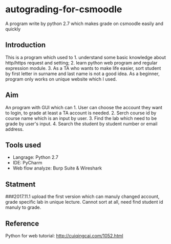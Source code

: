 # autograding-for-csmoodle
A program write by python 2.7 which makes grade on csmoodle easily and quickly
## Introduction
This is a program which used to 1. understand some basic knowledge about http/https request and setting; 2. learn python web program and regular expression module. 3. As a TA who wants to make life easier, sort student by first letter in surname and last name is not a good idea. As a beginner, program only works on unique website which I used.
## Aim
An program with GUI which can 1. User can choose the account they want to login, to grade at least a TA account is needed. 2. Serch course id by course name which is an input by user. 3. Find the lab which need to be grade by user's input. 4. Search the student by student number or email address.
## Tools used
* Langrage: Python 2.7
* IDE: PyCharm
* Web flow analyze: Burp Suite \& Wireshark
## Statment
###2017.11.1
upload the first version which can manuly changed account, grade specific lab in unique lecture. Cannot sort at all, need find student id manuly to grade.

## Reference
Python for web tutorial: http://cuiqingcai.com/1052.html
